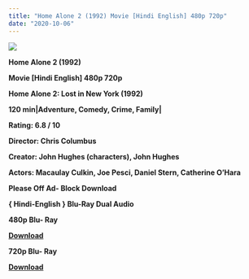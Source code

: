 ```yaml
---
title: "Home Alone 2 (1992) Movie [Hindi English] 480p 720p"
date: "2020-10-06"
---
```


[**![](https://1.bp.blogspot.com/-5lA7nznbcX0/Xv7QoD2DtoI/AAAAAAAAD0w/bm__dAj75NIoqZYC6cbPsvaBlh6Nv5EOQCLcBGAsYHQ/s1600/homalon2.jpg)**](https://1.bp.blogspot.com/-5lA7nznbcX0/Xv7QoD2DtoI/AAAAAAAAD0w/bm__dAj75NIoqZYC6cbPsvaBlh6Nv5EOQCLcBGAsYHQ/s1600/homalon2.jpg)

 **Home Alone 2 (1992)**

**Movie \[Hindi English\] 480p 720p**

 **Home Alone 2: Lost in New York (1992)**

**120 min|Adventure, Comedy, Crime, Family|**

**Rating: 6.8 / 10**

**Director: Chris Columbus**

**Creator: John Hughes (characters), John Hughes**

**Actors: Macaulay Culkin, Joe Pesci, Daniel Stern, Catherine O’Hara**

**Please Off Ad- Block Download**

 **{ Hindi-English } Blu-Ray Dual Audio**

**480p Blu- Ray**

[**Download**](https://zee.gl/BdtGHTi)

**720p Blu- Ray**

[**Download**](https://zee.gl/ebKDV0)
